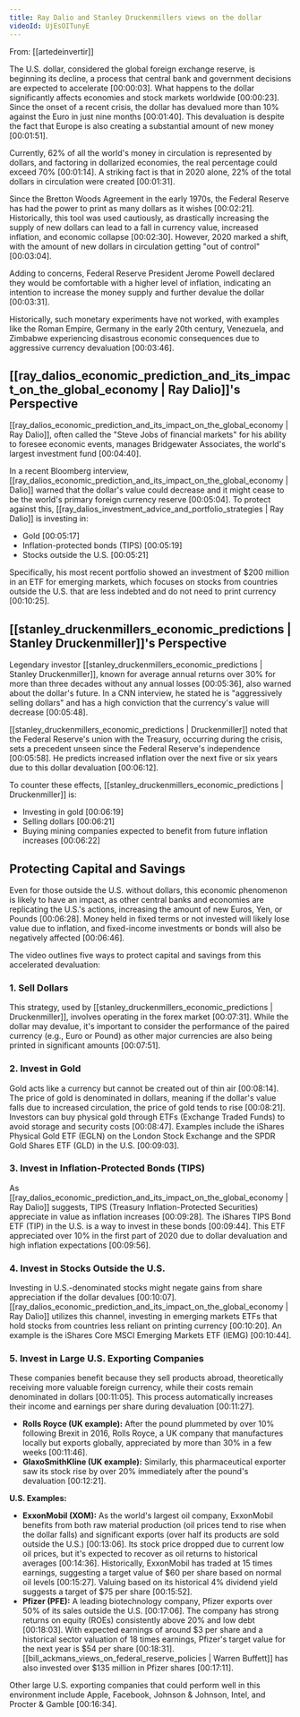 ```yaml
---
title: Ray Dalio and Stanley Druckenmillers views on the dollar
videoId: UjEsOITunyE
---
```


From: [[artedeinvertir]] <br/> 

The U.S. dollar, considered the global foreign exchange reserve, is beginning its decline, a process that central bank and government decisions are expected to accelerate <a class="yt-timestamp" data-t="00:00:03">[00:00:03]</a>. What happens to the dollar significantly affects economies and stock markets worldwide <a class="yt-timestamp" data-t="00:00:23">[00:00:23]</a>. Since the onset of a recent crisis, the dollar has devalued more than 10% against the Euro in just nine months <a class="yt-timestamp" data-t="00:01:40">[00:01:40]</a>. This devaluation is despite the fact that Europe is also creating a substantial amount of new money <a class="yt-timestamp" data-t="00:01:51">[00:01:51]</a>.

Currently, 62% of all the world's money in circulation is represented by dollars, and factoring in dollarized economies, the real percentage could exceed 70% <a class="yt-timestamp" data-t="00:01:14">[00:01:14]</a>. A striking fact is that in 2020 alone, 22% of the total dollars in circulation were created <a class="yt-timestamp" data-t="00:01:31">[00:01:31]</a>.

Since the Bretton Woods Agreement in the early 1970s, the Federal Reserve has had the power to print as many dollars as it wishes <a class="yt-timestamp" data-t="00:02:21">[00:02:21]</a>. Historically, this tool was used cautiously, as drastically increasing the supply of new dollars can lead to a fall in currency value, increased inflation, and economic collapse <a class="yt-timestamp" data-t="00:02:30">[00:02:30]</a>. However, 2020 marked a shift, with the amount of new dollars in circulation getting "out of control" <a class="yt-timestamp" data-t="00:03:04">[00:03:04]</a>.

Adding to concerns, Federal Reserve President Jerome Powell declared they would be comfortable with a higher level of inflation, indicating an intention to increase the money supply and further devalue the dollar <a class="yt-timestamp" data-t="00:03:31">[00:03:31]</a>.

Historically, such monetary experiments have not worked, with examples like the Roman Empire, Germany in the early 20th century, Venezuela, and Zimbabwe experiencing disastrous economic consequences due to aggressive currency devaluation <a class="yt-timestamp" data-t="00:03:46">[00:03:46]</a>.

## [[ray_dalios_economic_prediction_and_its_impact_on_the_global_economy | Ray Dalio]]'s Perspective

[[ray_dalios_economic_prediction_and_its_impact_on_the_global_economy | Ray Dalio]], often called the "Steve Jobs of financial markets" for his ability to foresee economic events, manages Bridgewater Associates, the world's largest investment fund <a class="yt-timestamp" data-t="00:04:40">[00:04:40]</a>.

In a recent Bloomberg interview, [[ray_dalios_economic_prediction_and_its_impact_on_the_global_economy | Dalio]] warned that the dollar's value could decrease and it might cease to be the world's primary foreign currency reserve <a class="yt-timestamp" data-t="00:05:04">[00:05:04]</a>. To protect against this, [[ray_dalios_investment_advice_and_portfolio_strategies | Ray Dalio]] is investing in:
*   Gold <a class="yt-timestamp" data-t="00:05:17">[00:05:17]</a>
*   Inflation-protected bonds (TIPS) <a class="yt-timestamp" data-t="00:05:19">[00:05:19]</a>
*   Stocks outside the U.S. <a class="yt-timestamp" data-t="00:05:21">[00:05:21]</a>

Specifically, his most recent portfolio showed an investment of $200 million in an ETF for emerging markets, which focuses on stocks from countries outside the U.S. that are less indebted and do not need to print currency <a class="yt-timestamp" data-t="00:10:25">[00:10:25]</a>.

## [[stanley_druckenmillers_economic_predictions | Stanley Druckenmiller]]'s Perspective

Legendary investor [[stanley_druckenmillers_economic_predictions | Stanley Druckenmiller]], known for average annual returns over 30% for more than three decades without any annual losses <a class="yt-timestamp" data-t="00:05:36">[00:05:36]</a>, also warned about the dollar's future. In a CNN interview, he stated he is "aggressively selling dollars" and has a high conviction that the currency's value will decrease <a class="yt-timestamp" data-t="00:05:48">[00:05:48]</a>.

[[stanley_druckenmillers_economic_predictions | Druckenmiller]] noted that the Federal Reserve's union with the Treasury, occurring during the crisis, sets a precedent unseen since the Federal Reserve's independence <a class="yt-timestamp" data-t="00:05:58">[00:05:58]</a>. He predicts increased inflation over the next five or six years due to this dollar devaluation <a class="yt-timestamp" data-t="00:06:12">[00:06:12]</a>.

To counter these effects, [[stanley_druckenmillers_economic_predictions | Druckenmiller]] is:
*   Investing in gold <a class="yt-timestamp" data-t="00:06:19">[00:06:19]</a>
*   Selling dollars <a class="yt-timestamp" data-t="00:06:21">[00:06:21]</a>
*   Buying mining companies expected to benefit from future inflation increases <a class="yt-timestamp" data-t="00:06:22">[00:06:22]</a>

## Protecting Capital and Savings

Even for those outside the U.S. without dollars, this economic phenomenon is likely to have an impact, as other central banks and economies are replicating the U.S.'s actions, increasing the amount of new Euros, Yen, or Pounds <a class="yt-timestamp" data-t="00:06:28">[00:06:28]</a>. Money held in fixed terms or not invested will likely lose value due to inflation, and fixed-income investments or bonds will also be negatively affected <a class="yt-timestamp" data-t="00:06:46">[00:06:46]</a>.

The video outlines five ways to protect capital and savings from this accelerated devaluation:

### 1. Sell Dollars
This strategy, used by [[stanley_druckenmillers_economic_predictions | Druckenmiller]], involves operating in the forex market <a class="yt-timestamp" data-t="00:07:31">[00:07:31]</a>. While the dollar may devalue, it's important to consider the performance of the paired currency (e.g., Euro or Pound) as other major currencies are also being printed in significant amounts <a class="yt-timestamp" data-t="00:07:51">[00:07:51]</a>.

### 2. Invest in Gold
Gold acts like a currency but cannot be created out of thin air <a class="yt-timestamp" data-t="00:08:14">[00:08:14]</a>. The price of gold is denominated in dollars, meaning if the dollar's value falls due to increased circulation, the price of gold tends to rise <a class="yt-timestamp" data-t="00:08:21">[00:08:21]</a>. Investors can buy physical gold through ETFs (Exchange Traded Funds) to avoid storage and security costs <a class="yt-timestamp" data-t="00:08:47">[00:08:47]</a>. Examples include the iShares Physical Gold ETF (EGLN) on the London Stock Exchange and the SPDR Gold Shares ETF (GLD) in the U.S. <a class="yt-timestamp" data-t="00:09:03">[00:09:03]</a>.

### 3. Invest in Inflation-Protected Bonds (TIPS)
As [[ray_dalios_economic_prediction_and_its_impact_on_the_global_economy | Ray Dalio]] suggests, TIPS (Treasury Inflation-Protected Securities) appreciate in value as inflation increases <a class="yt-timestamp" data-t="00:09:28">[00:09:28]</a>. The iShares TIPS Bond ETF (TIP) in the U.S. is a way to invest in these bonds <a class="yt-timestamp" data-t="00:09:44">[00:09:44]</a>. This ETF appreciated over 10% in the first part of 2020 due to dollar devaluation and high inflation expectations <a class="yt-timestamp" data-t="00:09:56">[00:09:56]</a>.

### 4. Invest in Stocks Outside the U.S.
Investing in U.S.-denominated stocks might negate gains from share appreciation if the dollar devalues <a class="yt-timestamp" data-t="00:10:07">[00:10:07]</a>. [[ray_dalios_economic_prediction_and_its_impact_on_the_global_economy | Ray Dalio]] utilizes this channel, investing in emerging markets ETFs that hold stocks from countries less reliant on printing currency <a class="yt-timestamp" data-t="00:10:20">[00:10:20]</a>. An example is the iShares Core MSCI Emerging Markets ETF (IEMG) <a class="yt-timestamp" data-t="00:10:44">[00:10:44]</a>.

### 5. Invest in Large U.S. Exporting Companies
These companies benefit because they sell products abroad, theoretically receiving more valuable foreign currency, while their costs remain denominated in dollars <a class="yt-timestamp" data-t="00:11:05">[00:11:05]</a>. This process automatically increases their income and earnings per share during devaluation <a class="yt-timestamp" data-t="00:11:27">[00:11:27]</a>.

*   **Rolls Royce (UK example):** After the pound plummeted by over 10% following Brexit in 2016, Rolls Royce, a UK company that manufactures locally but exports globally, appreciated by more than 30% in a few weeks <a class="yt-timestamp" data-t="00:11:46">[00:11:46]</a>.
*   **GlaxoSmithKline (UK example):** Similarly, this pharmaceutical exporter saw its stock rise by over 20% immediately after the pound's devaluation <a class="yt-timestamp" data-t="00:12:21">[00:12:21]</a>.

**U.S. Examples:**

*   **ExxonMobil (XOM):** As the world's largest oil company, ExxonMobil benefits from both raw material production (oil prices tend to rise when the dollar falls) and significant exports (over half its products are sold outside the U.S.) <a class="yt-timestamp" data-t="00:13:06">[00:13:06]</a>. Its stock price dropped due to current low oil prices, but it's expected to recover as oil returns to historical averages <a class="yt-timestamp" data-t="00:14:36">[00:14:36]</a>. Historically, ExxonMobil has traded at 15 times earnings, suggesting a target value of $60 per share based on normal oil levels <a class="yt-timestamp" data-t="00:15:27">[00:15:27]</a>. Valuing based on its historical 4% dividend yield suggests a target of $75 per share <a class="yt-timestamp" data-t="00:15:52">[00:15:52]</a>.
*   **Pfizer (PFE):** A leading biotechnology company, Pfizer exports over 50% of its sales outside the U.S. <a class="yt-timestamp" data-t="00:17:06">[00:17:06]</a>. The company has strong returns on equity (ROEs) consistently above 20% and low debt <a class="yt-timestamp" data-t="00:18:03">[00:18:03]</a>. With expected earnings of around $3 per share and a historical sector valuation of 18 times earnings, Pfizer's target value for the next year is $54 per share <a class="yt-timestamp" data-t="00:18:31">[00:18:31]</a>. [[bill_ackmans_views_on_federal_reserve_policies | Warren Buffett]] has also invested over $135 million in Pfizer shares <a class="yt-timestamp" data-t="00:17:11">[00:17:11]</a>.

Other large U.S. exporting companies that could perform well in this environment include Apple, Facebook, Johnson & Johnson, Intel, and Procter & Gamble <a class="yt-timestamp" data-t="00:16:34">[00:16:34]</a>.